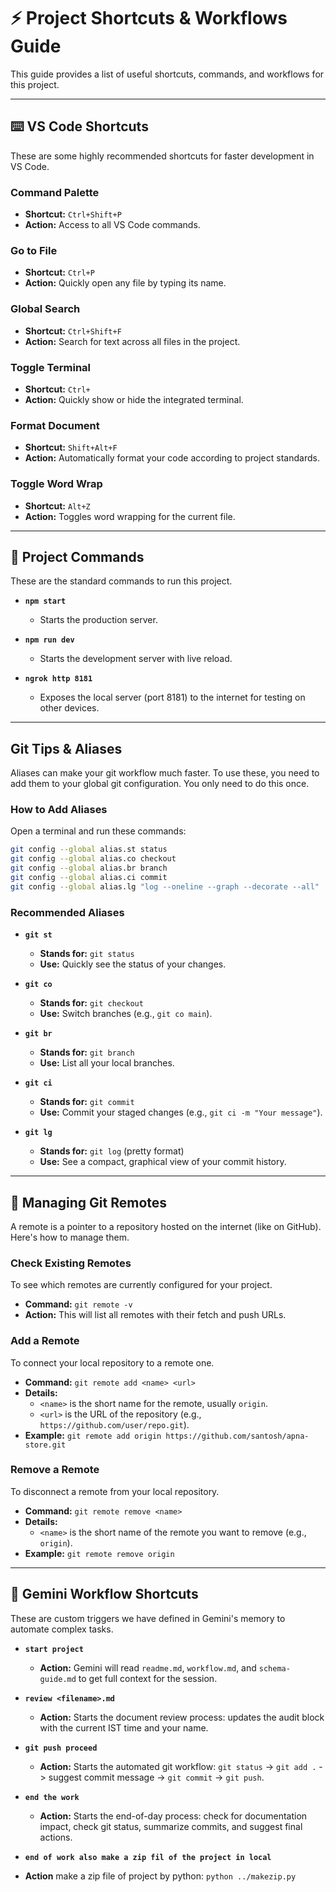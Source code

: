 # ⚡ Project Shortcuts & Workflows Guide

This guide provides a list of useful shortcuts, commands, and workflows for this project.

---

## ⌨️ VS Code Shortcuts

These are some highly recommended shortcuts for faster development in VS Code.

### Command Palette
- **Shortcut:** `Ctrl+Shift+P`
- **Action:** Access to all VS Code commands.

### Go to File
- **Shortcut:** `Ctrl+P`
- **Action:** Quickly open any file by typing its name.

### Global Search
- **Shortcut:** `Ctrl+Shift+F`
- **Action:** Search for text across all files in the project.

### Toggle Terminal
- **Shortcut:** `Ctrl+` 
- **Action:** Quickly show or hide the integrated terminal.

### Format Document
- **Shortcut:** `Shift+Alt+F`
- **Action:** Automatically format your code according to project standards.

### Toggle Word Wrap
- **Shortcut:** `Alt+Z`
- **Action:** Toggles word wrapping for the current file.

---

## 🚀 Project Commands

These are the standard commands to run this project.

- **`npm start`**
  - Starts the production server.

- **`npm run dev`**
  - Starts the development server with live reload.

- **`ngrok http 8181`**
  - Exposes the local server (port 8181) to the internet for testing on other devices.

---

##  Git Tips & Aliases

Aliases can make your git workflow much faster. To use these, you need to add them to your global git configuration. You only need to do this once.

### How to Add Aliases
Open a terminal and run these commands:
```bash
git config --global alias.st status
git config --global alias.co checkout
git config --global alias.br branch
git config --global alias.ci commit
git config --global alias.lg "log --oneline --graph --decorate --all"
```

### Recommended Aliases

- **`git st`**
  - **Stands for:** `git status`
  - **Use:** Quickly see the status of your changes.

- **`git co`**
  - **Stands for:** `git checkout`
  - **Use:** Switch branches (e.g., `git co main`).

- **`git br`**
  - **Stands for:** `git branch`
  - **Use:** List all your local branches.

- **`git ci`**
  - **Stands for:** `git commit`
  - **Use:** Commit your staged changes (e.g., `git ci -m "Your message"`).

- **`git lg`**
  - **Stands for:** `git log` (pretty format)
  - **Use:** See a compact, graphical view of your commit history.

---

## 🔗 Managing Git Remotes

A remote is a pointer to a repository hosted on the internet (like on GitHub). Here's how to manage them.

### Check Existing Remotes
To see which remotes are currently configured for your project.
- **Command:** `git remote -v`
- **Action:** This will list all remotes with their fetch and push URLs.

### Add a Remote
To connect your local repository to a remote one.
- **Command:** `git remote add <name> <url>`
- **Details:**
  - `<name>` is the short name for the remote, usually `origin`.
  - `<url>` is the URL of the repository (e.g., `https://github.com/user/repo.git`).
- **Example:** `git remote add origin https://github.com/santosh/apna-store.git`

### Remove a Remote
To disconnect a remote from your local repository.
- **Command:** `git remote remove <name>`
- **Details:**
  - `<name>` is the short name of the remote you want to remove (e.g., `origin`).
- **Example:** `git remote remove origin`

---

## 🤖 Gemini Workflow Shortcuts

These are custom triggers we have defined in Gemini's memory to automate complex tasks.

- **`start project`**
  - **Action:** Gemini will read `readme.md`, `workflow.md`, and `schema-guide.md` to get full context for the session.

- **`review <filename>.md`**
  - **Action:** Starts the document review process: updates the audit block with the current IST time and your name.

- **`git push proceed`**
  - **Action:** Starts the automated git workflow: `git status` -> `git add .` -> suggest commit message -> `git commit` -> `git push`.

- **`end the work`**
  - **Action:** Starts the end-of-day process: check for documentation impact, check git status, summarize commits, and suggest final actions.

- **`end of work also make a zip fil of the project in local`**
 - **Action** make a zip file of project by python: `python ../makezip.py`
